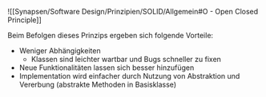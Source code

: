 ![[Synapsen/Software Design/Prinzipien/SOLID/Allgemein#O - Open Closed Principle]]

Beim Befolgen dieses Prinzips ergeben sich folgende Vorteile:

- Weniger Abhängigkeiten
	- Klassen sind leichter wartbar und Bugs schneller zu fixen
- Neue Funktionalitäten lassen sich besser hinzufügen
- Implementation wird einfacher durch Nutzung von Abstraktion und Vererbung (abstrakte Methoden in Basisklasse)